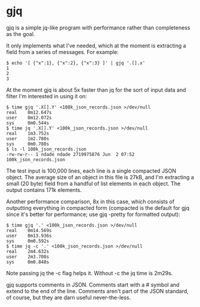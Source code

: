 # gjq

gjq is a simple jq-like program with performance rather than completeness as the goal.

It only implements what I've needed, which at the moment is extracting a field from a series of messages.
For example:

    $ echo '[ {"x":1}, {"x":2}, {"x":3} ]' | gjq '.[].x'
    1
    2
    3

At the moment gjq is about 5x faster than jq for the sort of input data and filter I'm interested in using it on:

    $ time gjq '.X[].Y' <100k_json_records.json >/dev/null
    real    0m12.647s
    user    0m12.072s
    sys     0m0.544s
    $ time jq '.X[].Y' <100k_json_records.json >/dev/null
    real    1m3.752s
    user    1m2.780s
    sys     0m0.780s
    $ ls -l 100k_json_records.json
    -rw-rw-r-- 1 ndade ndade 2719975876 Jun  2 07:52 100k_json_records.json

The test input is 100,000 lines, each line is a single compacted JSON object. The average size of an object
in this file is 27kB, and I'm extracting a small (20 byte) field from a handful of list elements in each object.
The output contains 171k elements.


Another performance comparison, 8x in this case, which consists of outputting everything in compacted form
(compacted is the default for gjq since it's better for performance; use gjq -pretty for formatted output):

    $ time gjq '.' <100k_json_records.json >/dev/null
    real    0m14.569s
    user    0m13.936s
    sys     0m0.592s
    $ time jq -c '.' <100k_json_records.json >/dev/null
    real    2m4.632s
    user    2m3.708s
    sys     0m0.848s

Note passing jq the -c flag helps it. Without -c the jq time is 2m29s.


gjq supports comments in JSON. Comments start with a # symbol and extend to the
end of the line. Comments aren't part of the JSON standard, of course, but they
are darn useful never-the-less.

